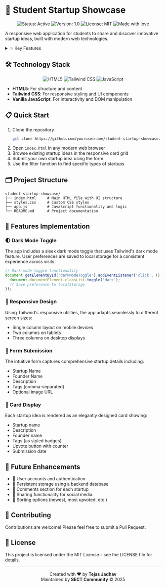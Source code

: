 # 🚀 Student Startup Showcase

<div align="center">
  <img src="https://img.shields.io/badge/Status-Active-brightgreen" alt="Status: Active">
  <img src="https://img.shields.io/badge/Version-1.0-blue" alt="Version: 1.0">
  <img src="https://img.shields.io/badge/License-MIT-yellow" alt="License: MIT">
  <img src="https://img.shields.io/badge/Made%20with-❤️-red" alt="Made with love">
</div>

A responsive web application for students to share and discover innovative startup ideas, built with modern web technologies.

<details>
<summary>✨ Key Features</summary>

- **📱 Responsive Design**: Optimized for both mobile and desktop viewing using Tailwind CSS
- **🌓 Dark Mode**: Toggle between light and dark themes with persistent user preference
- **📝 Startup Idea Submission**: Form for submitting new startup ideas with various fields
- **🎴 Dynamic Card Display**: Submitted ideas appear as styled cards in a responsive grid
- **👍 Upvoting System**: Users can upvote startup ideas they like
- **🔍 Filtering**: Filter startup ideas by tags or keywords
- **💾 Sample Data**: Includes demonstration data to showcase the app's functionality
</details>

## 🛠️ Technology Stack

<div align="center">
  <img src="https://img.shields.io/badge/HTML5-E34F26?style=for-the-badge&logo=html5&logoColor=white" alt="HTML5">
  <img src="https://img.shields.io/badge/Tailwind_CSS-38B2AC?style=for-the-badge&logo=tailwind-css&logoColor=white" alt="Tailwind CSS">
  <img src="https://img.shields.io/badge/JavaScript-F7DF1E?style=for-the-badge&logo=javascript&logoColor=black" alt="JavaScript">
</div>

- **HTML5**: For structure and content
- **Tailwind CSS**: For responsive styling and UI components
- **Vanilla JavaScript**: For interactivity and DOM manipulation

## 📋 Quick Start

1. Clone the repository
   ```bash
   git clone https://github.com/yourusername/student-startup-showcase.git
   ```
2. Open `index.html` in any modern web browser
3. Browse existing startup ideas in the responsive card grid
4. Submit your own startup idea using the form
5. Use the filter function to find specific types of startups

## 🗂️ Project Structure

```
student-startup-showcase/
├── index.html     # Main HTML file with UI structure
├── styles.css     # Custom CSS styles
├── app.js         # JavaScript functionality and logic
└── README.md      # Project documentation
```

## 🌟 Features Implementation

### 🌓 Dark Mode Toggle

The app includes a sleek dark mode toggle that uses Tailwind's dark mode feature. User preferences are saved to local storage for a consistent experience across visits.

```javascript
// Dark mode toggle functionality
document.getElementById('darkModeToggle').addEventListener('click', () => {
  document.documentElement.classList.toggle('dark');
  // Save preference to localStorage
});
```

### 📱 Responsive Design

Using Tailwind's responsive utilities, the app adapts seamlessly to different screen sizes:
- Single column layout on mobile devices
- Two columns on tablets
- Three columns on desktop displays

### 📝 Form Submission

The intuitive form captures comprehensive startup details including:
- Startup Name
- Founder Name
- Description
- Tags (comma-separated)
- Optional image URL

### 🎴 Card Display

Each startup idea is rendered as an elegantly designed card showing:
- Startup name
- Description
- Founder name
- Tags (as styled badges)
- Upvote button with counter
- Submission date

## 🔮 Future Enhancements

- 🔐 User accounts and authentication
- 💽 Persistent storage using a backend database
- 💬 Comments section for each startup
- 🔗 Sharing functionality for social media
- 🔄 Sorting options (newest, most upvoted, etc.)

## 👥 Contributing

Contributions are welcome! Please feel free to submit a Pull Request.

## 📜 License

This project is licensed under the MIT License - see the LICENSE file for details.

---

<div align="center">
  Created with ❤️ by <b>Tejas Jadhav</b><br>
  Maintained by <b>SECT Community</b> © 2025
</div>